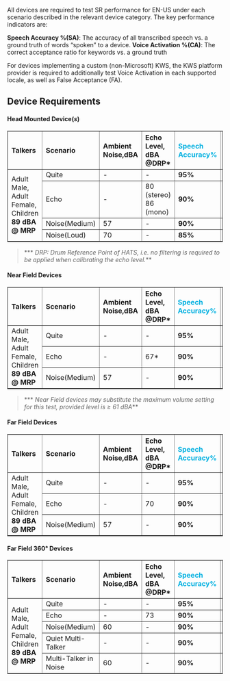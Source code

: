 All devices are required to test SR performance for EN-US under each scenario described in the relevant device category.  The key performance indicators are:

**Speech Accuracy %(SA)**:  The accuracy of all transcribed speech vs. a ground truth of words “spoken” to a device.
**Voice Activation %(CA)**:  The correct acceptance ratio for keywords vs. a ground truth

For devices implementing a custom (non-Microsoft) KWS, the KWS platform provider is required to additionally test Voice Activation in each supported locale, as well as False Acceptance (FA).

## Device Requirements

#### Head Mounted Device(***s***)
<table border="1">
<tr>
<th align="left">Talkers</th>
<th align="left">Scenario</th>
<th align="left"> Ambient Noise,dBA</th>
<th align="left">Echo Level, dBA @DRP*</th>
<th align="left"><font color="sky blue" >Speech Accuracy%</font></th>
<th align="left"><font color="sky blue" >Voice Activation%%</font></th>
</tr>
<tr>
<td RowSpan="4">Adult Male,<br> Adult Female,<br> Children <br>
<b>89 dBA @ MRP</b></td>
<td>Quite</td>
<td>-</td>
<td>-</td>
<td><b>95%</b></td>
<td><b>90%</b></td>
</tr>
<tr>
<td>Echo</td>
<td>-</td>
<td>80 (stereo)<br> 86 (mono)</td>
<td><b>90%</b></td>
<td><b>90%</b></td>
</tr>
<tr>
<td>Noise(Medium)</td>
<td>57</td>
<td>-</td>
<td><b>90%</b></td>
<td><b>90%</b></td>
</tr>
<tr>
<td>Noise(Loud)</td>
<td>70</td>
<td>-</td>
<td><b>85%</b></td>
<td><b>90%</b></td>
</tr>
</table>

> *** *DRP: Drum Reference Point of HATS, i.e. no filtering is required to be applied when calibrating the echo level.***

#### Near Field Devices
<table border="1">
<tr>
<th align="left">Talkers</th>
<th align="left">Scenario</th>
<th align="left"> Ambient Noise,dBA</th>
<th align="left">Echo Level, dBA @DRP*</th>
<th align="left"><font color="sky blue" >Speech Accuracy%</font></th>
<th align="left"><font color="sky blue" >Voice Activation%%</font></th>
</tr>
<tr>
<td RowSpan="3">Adult Male,<br> Adult Female,<br> Children <br>
<b>89 dBA @ MRP</b></td>
<td>Quite</td>
<td>-</td>
<td>-</td>
<td><b>95%</b></td>
<td><b>90%</b></td>
</tr>
<tr>
<td>Echo</td>
<td>-</td>
<td>67*</td>
<td><b>90%</b></td>
<td><b>90%</b></td>
</tr>
<tr>
<td>Noise(Medium)</td>
<td>57</td>
<td>-</td>
<td><b>90%</b></td>
<td><b>90%</b></td>
</tr>
</table>

> *** *Near Field devices may substitute the maximum volume setting for this test, provided level is ≥ 61 dBA***

#### Far Field Devices
<table border="1">
<tr>
<th align="left">Talkers</th>
<th align="left">Scenario</th>
<th align="left"> Ambient Noise,dBA</th>
<th align="left">Echo Level, dBA @DRP*</th>
<th align="left"><font color="sky blue" >Speech Accuracy%</font></th>
<th align="left"><font color="sky blue" >Voice Activation%%</font></th>
</tr>
<tr>
<td RowSpan="3">Adult Male,<br> Adult Female,<br> Children <br>
<b>89 dBA @ MRP</b></td>
<td>Quite</td>
<td>-</td>
<td>-</td>
<td><b>95%</b></td>
<td><b>90%</b></td>
</tr>
<tr>
<td>Echo</td>
<td>-</td>
<td>70</td>
<td><b>90%</b></td>
<td><b>90%</b></td>
</tr>
<tr>
<td>Noise(Medium)</td>
<td>57</td>
<td>-</td>
<td><b>90%</b></td>
<td><b>90%</b></td>
</tr>
</table>

#### Far Field 360° Devices
<table border="1">
<tr>
<th align="left">Talkers</th>
<th align="left">Scenario</th>
<th align="left"> Ambient Noise,dBA</th>
<th align="left">Echo Level, dBA @DRP*</th>
<th align="left"><font color="sky blue" >Speech Accuracy%</font></th>
<th align="left"><font color="sky blue" >Voice Activation%%</font></th>
</tr>
<tr>
<td RowSpan="5">Adult Male,<br> Adult Female,<br> Children <br>
<b>89 dBA @ MRP</b></td>
<td>Quite</td>
<td>-</td>
<td>-</td>
<td><b>95%</b></td>
<td><b>90%</b></td>
</tr>
<tr>
<td>Echo</td>
<td>-</td>
<td>73</td>
<td><b>90%</b></td>
<td><b>90%</b></td>
</tr>
<tr>
<td>Noise(Medium)</td>
<td>60</td>
<td>-</td>
<td><b>90%</b></td>
<td><b>90%</b></td>
</tr>
<tr>
<td>Quiet 
Multi-Talker
</td>
<td>-</td>
<td>-</td>
<td><b>90%</b></td>
<td><b>90%</b></td>
</tr>
<tr>
<td>Multi-Talker in Noise</td>
<td>60</td>
<td>-</td>
<td><b>90%</b></td>
<td><b>90%</b></td>
</tr>
</table>